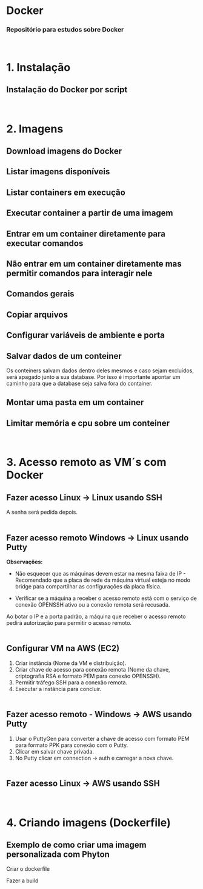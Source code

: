 # Docker
### Repositório para estudos sobre Docker
  <br />
  
# 1. Instalação
## Instalação do Docker por script

<pre id="tmp" style="display: none">Download script https://docs.docker.com/engine/install/ubuntu/ <br>curl -fsSL https://get.docker.com -o get-docker.sh<br><br>Executar script<br>sh ./get-docker.sh <br><br>Verificar versão<br>docker version <br><br>Verificar se o serviço está rodando<br>systemctl status docker</pre><br>

# 2. Imagens
## Download imagens do Docker
<pre id="tmp" style="display: none">docker pull nomedaimagem<br>Ex:docker pull hello-world<br><br>Download imagem com versão específica<br>Ex:docker pull postgres:9.6 </pre>

## Listar imagens disponíveis
<pre id="tmp" style="display: none">docker images</pre>

## Listar containers em execução
<pre id="tmp" style="display: none">docker ps<br><br>docker ps -a (containers que não estão em execução)</pre>

## Executar container a partir de uma imagem
<pre id="tmp" style="display: none">docker run nomedaimagem (roda a última versão)<br><br>docker run nomedaimagem:9 (roda a versão 9 especificamente)<br><br>docker run -d nomedaimagem (detached mode - rodar o container em background, podendo fechar o terminal sem terminar o serviço)</pre>

## Entrar em um container diretamente para executar comandos
<pre id="tmp" style="display: none">docker run -it nomedaimagem (obs:entra no container e ao sair dele seu serviço terminará)</pre>

## Não entrar em um container diretamente mas permitir comandos para interagir nele
<pre id="tmp" style="display: none">docker run -dit nomedaimagem (obs: detached mode - não entrará no container mas deixará que ele receba comandos de execução)<br><br>Criar container com nome específico<br>Ex:docker run -dit -name nomecontainerespecífico nomedaimagem (podemos criar várias instâncias do mesmo container)<br><br>docker exec -it IDcontainer comandoaserexecutado<br>Ex:docker exec -it 12345 /bin/bash (exemplo para entrar no container)</pre>

## Comandos gerais
<pre id="tmp" style="display: none">docker start IDcontainer<br><br>docker stop IDcontainer<br><br>docker restart IDcontainer<br><br>docker rm IDcontainer (remove container)<br><br>docker rmi nomedaimagem (remove imagem)<br><br>docker inspect nomedaimagem (obter informações gerais sobre uma imagem como sistema operacional, arquitetura e tamanho)<br><br>docker stats IDcontainer (obter informações gerais sobre um conteiner como memória usada e processador)<br><br>docker info (obter informações gerais do servidor como número de imagens e containers)<br><br>docker logs IDcontainer (exibir log de eventos de um container)<br><br>docker top IDcontainer (mostra os processos ativos de um container)</pre>

## Copiar arquivos
<pre id="tmp" style="display: none">docker cp nomedoarquivoorigem.ext IDcontainer:/nomediretório (VM->container)<br><br>docker cp IDcontainer:/nomediretório/nomedoarquivoorigem.ext nomedoarquivodestino.ext (container->VM)</pre>

## Configurar variáveis de ambiente e porta
<pre id="tmp" style="display: none">Exemplo de configuração do PostgreSQL<br>docker run --name postgreServer -e POSTGRES_PASSWORD=senha -d -p 5432:5432 postgres (detached mode)</pre>

## Salvar dados de um conteiner
Os conteiners salvam dados dentro deles mesmos e caso sejam excluídos, será apagado junto a sua database. Por isso é importante apontar um caminho para que a database seja salva fora do container.
<pre id="tmp" style="display: none">docker inspect nomedaimagem (procurar em Mounts, o tipo volume e seu destino)<br><br>docker run --name postgreServer -e POSTGRES_PASSWORD=senha -d -p 5432:5432 --volume=/pastalocalforacontainer:/pastacontainer postgres<br>Ex:docker run --name postgreServer -e POSTGRES_PASSWORD=senha -d -p 5432:5432 --volume=/data/postgreserver:/var/lib/postgres postgres</pre>

## Montar uma pasta em um container
<pre id="tmp" style="display: none">docker run -dti --mount type=bind,src=pastalocalforacontainer,dst=/pastadestinocontainer postgres<br>Ex:docker run -dti --mount type=bind,src=/data/postgreserver,dst=/data postgres<br><br>Montar pasta com permissão de apenas leitura<br>docker run -dti --mount type=bind,src=/data/postgreserver,dst=/data,ro postgres (ro=>read only)</pre>

## Limitar memória e cpu sobre um conteiner
<pre id="tmp" style="display: none">docker update IDconteiner -m memórialimite --cpus cpulimiteem%<br>Ex:docker update --name postgreServer -m 128M --cpus 0.2</pre>

<br>

# 3. Acesso remoto as VM´s com Docker
## Fazer acesso Linux -> Linux usando SSH

<pre id="tmp" style="display: none">Usar SSH com usuário e IP<br><br>Ex: ssh alessandro@10.0.0.10</pre>
A senha será pedida depois. <br><br>

  ## Fazer acesso remoto Windows -> Linux usando Putty
**Observações:** <br>

* Não esquecer que as máquinas devem estar na mesma faixa de IP - Recomendado que a placa de rede da máquina virtual esteja no modo bridge para compartilhar as configurações da placa física.
<pre id="tmp" style="display: none">Verificar IP<br><br>Windows: IPCONFIG <br>Linux: IP A</pre>

* Verificar se a máquina a receber o acesso remoto está com o serviço de conexão OPENSSH ativo ou a conexão remota será recusada.
<pre id="tmp" style="display: none">Instalar o serviço de conexão OPENSSH <br><br>apt-get install openssh-server</pre>

Ao botar o IP e a porta padrão, a máquina que receber o acesso remoto pedirá autorização para permitir o acesso remoto.<br><br>

## Configurar VM na AWS (EC2)
  
1. Criar instância (Nome da VM e distribuição).
2. Criar chave de acesso para conexão remota (Nome da chave, criptografia RSA e formato PEM para conexão OPENSSH).
3. Permitir tráfego SSH para a conexão remota.
4. Executar a instância para concluir.<br><br>

## Fazer acesso remoto - Windows -> AWS usando Putty

1. Usar o PuttyGen para converter a chave de acesso com formato PEM para formato PPK para conexão com o Putty.
2. Clicar em salvar chave privada.
3. No Putty clicar em connection -> auth e carregar a nova chave.<br><br>

## Fazer acesso Linux -> AWS usando SSH

<pre id="tmp" style="display: none">Usar SSH com chave de acesso, usuário e IP<br><br>Ex: ssh -t nomedachave.pem ubuntu@10.0.0.10</pre><br>

# 4. Criando imagens (Dockerfile)
## Exemplo de como criar uma imagem personalizada com Phyton
<pre id="tmp" style="display: none">Criar o arquivo python<br>nano app.py<br><br>name=input("Digite seu nome")<br>print (name)</pre>

Criar o dockerfile
<pre id="tmp" style="display: none">nano dockerfile<br><br>FROM ubuntu (criar a imagem a partir de uma imagem base)<br><br>RUN apt update & apt install -y python3 && apt clean (instalar o python e limpar arquivos temporários)<br><br>COPY app.py /opt/app.py (copiar arquivos para a imagem)<br><br>CMD python3  /opt/app.py (executar o python)</pre>

Fazer a build
<pre id="tmp" style="display: none">docker build . -t pythonpersonalizado</pre>
